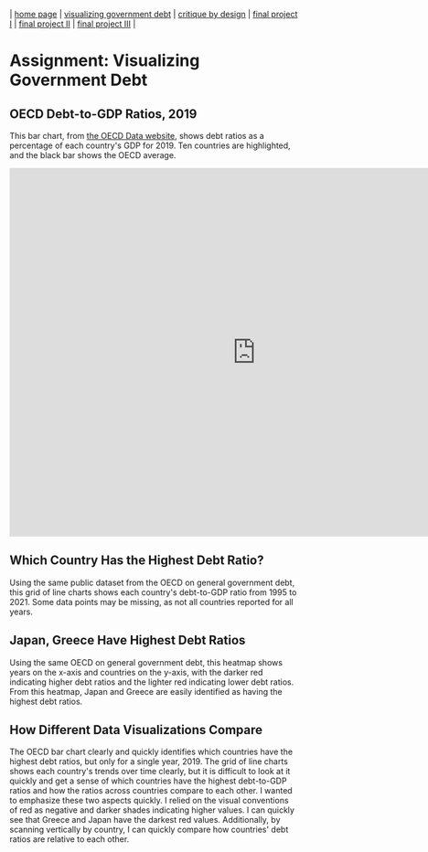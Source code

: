 | [home page](https://atwuensch.github.io/portfolio/) | [visualizing government debt](/dataviz2.md) | [critique by design](/dataviz3&4.md) | [final project I](/final_project_awuensch.md) | [final project II](/finalproject_parttwo.md) | [final project III](/finalproject_partthree.md) |

# Assignment: Visualizing Government Debt

## OECD Debt-to-GDP Ratios, 2019
This bar chart, from [the OECD Data website](https://data.oecd.org), shows debt ratios as a percentage of each country's GDP for 2019. Ten countries are highlighted, and the black bar shows the OECD average. 

<iframe src="https://data.oecd.org/chart/6Y2m" width="860" height="645" style="border: 0" mozallowfullscreen="true" webkitallowfullscreen="true" allowfullscreen="true"><a href="https://data.oecd.org/chart/6Y2m" target="_blank">OECD Chart: General government debt, Total, % of GDP, Annual, 2019</a></iframe>

## Which Country Has the Highest Debt Ratio?
Using the same public dataset from the OECD on general government debt, this grid of line charts shows each country's debt-to-GDP ratio from 1995 to 2021. Some data points may be missing, as not all countries reported for all years. 

<div class="flourish-embed flourish-chart" data-src="visualisation/12596066"><script src="https://public.flourish.studio/resources/embed.js"></script></div>

## Japan, Greece Have Highest Debt Ratios
Using the same OECD on general government debt, this heatmap shows years on the x-axis and countries on the y-axis, with the darker red indicating higher debt ratios and the lighter red indicating lower debt ratios. From this heatmap, Japan and Greece are easily identified as having the highest debt ratios. 

<div class="flourish-embed flourish-heatmap" data-src="visualisation/12596361"><script src="https://public.flourish.studio/resources/embed.js"></script></div>

## How Different Data Visualizations Compare
The OECD bar chart clearly and quickly identifies which countries have the highest debt ratios, but only for a single year, 2019. The grid of line charts shows each country's trends over time clearly, but it is difficult to look at it quickly and get a sense of which countries have the highest debt-to-GDP ratios and how the ratios across countries compare to each other. I wanted to emphasize these two aspects quickly. I relied on the visual conventions of red as negative and darker shades indicating higher values. I can quickly see that Greece and Japan have the darkest red values. Additionally, by scanning vertically by country, I can quickly compare how countries' debt ratios are relative to each other. 
